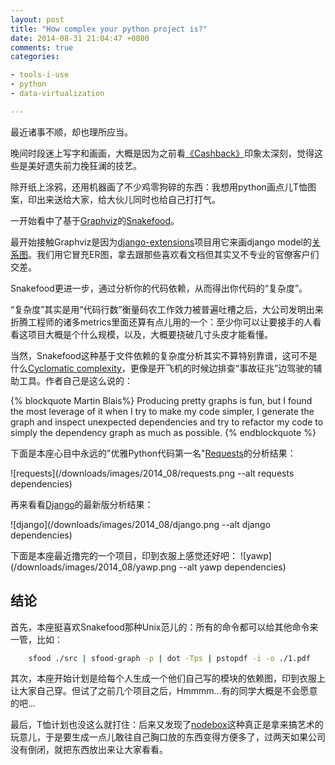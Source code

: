 ```yaml
---
layout: post
title: "How complex your python project is?"
date: 2014-08-31 21:04:47 +0800
comments: true
categories:

- tools-i-use
- python
- data-virtualization

---
```


最近诸事不顺，却也理所应当。

晚间时段迷上写字和画画，大概是因为之前看[《Cashback》](http://www.imdb.com/title/tt0460740/)印象太深刻，觉得这些是美好遗失前力挽狂澜的技艺。

除开纸上涂鸦，还用机器画了不少鸡零狗碎的东西：我想用python画点儿T恤图案，印出来送给大家，给大伙儿同时也给自己打打气。

一开始看中了基于[Graphviz](http://www.graphviz.org/)的[Snakefood](http://furius.ca/snakefood/)。

最开始接触Graphviz是因为[django-extensions](https://github.com/django-extensions/django-extensions)项目用它来画django model的[关系图](https://code.djangoproject.com/wiki/DjangoGraphviz)。我们用它冒充ER图，拿去跟那些喜欢看文档但其实又不专业的官僚客户们交差。

Snakefood更进一步，通过分析你的代码依赖，从而得出你代码的“复杂度”。

“复杂度”其实是用“代码行数”衡量码农工作效力被普遍吐槽之后，大公司发明出来折腾工程师的诸多metrics里面还算有点儿用的一个：至少你可以让要接手的人看看这项目大概是个什么规模，以及，大概要挠破几寸头皮才能看懂。

当然，Snakefood这种基于文件依赖的复杂度分析其实不算特别靠谱，这可不是什么[Cyclomatic complexity](https://en.wikipedia.org/wiki/Cyclomatic_complexity)，更像是开飞机的时候边排查“事故征兆”边驾驶的辅助工具。作者自己是这么说的：

{% blockquote Martin Blais%}
Producing pretty graphs is fun, but I found the most leverage of it when I try to make my code simpler, I generate the graph and inspect unexpected dependencies and try to refactor my code to simply the dependency graph as much as possible. 
{% endblockquote %}

下面是本座心目中永远的"优雅Python代码第一名"[Requests](http://docs.python-requests.org/en/latest/)的分析结果：

![requests](/downloads/images/2014_08/requests.png --alt requests dependencies)

再来看看[Django](https://github.com/django/django)的最新版分析结果：

![django](/downloads/images/2014_08/django.png --alt django dependencies)

下面是本座最近撸完的一个项目，印到衣服上感觉还好吧：
![yawp](/downloads/images/2014_08/yawp.png --alt yawp dependencies)

结论
------

首先，本座挺喜欢Snakefood那种Unix范儿的：所有的命令都可以给其他命令来一管，比如：

```bash
    sfood ./src | sfood-graph -p | dot -Tps | pstopdf -i -o ./1.pdf
```

其次，本座开始计划是给每个人生成一个他们自己写的模块的依赖图，印到衣服上让大家自己穿。但试了之前几个项目之后，Hmmmm...有的同学大概是不会愿意的吧...

最后，T恤计划也没这么就打住：后来又发现了[nodebox](http://nodebox.net/)这种真正是拿来搞艺术的玩意儿，于是要生成一点儿敢往自己胸口放的东西变得方便多了，过两天如果公司没有倒闭，就把东西放出来让大家看看。

